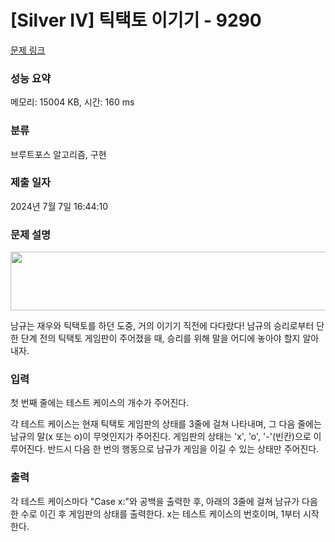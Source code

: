 # [Silver IV] 틱택토 이기기 - 9290 

[문제 링크](https://www.acmicpc.net/problem/9290) 

### 성능 요약

메모리: 15004 KB, 시간: 160 ms

### 분류

브루트포스 알고리즘, 구현

### 제출 일자

2024년 7월 7일 16:44:10

### 문제 설명

<p style="text-align: center;"><img alt="" src="https://onlinejudgeimages.s3-ap-northeast-1.amazonaws.com/problem/9290/1.png" style="height:94px; width:608px"></p>

<p>남규는 재우와 틱택토를 하던 도중, 거의 이기기 직전에 다다랐다! 남규의 승리로부터 단 한 단계 전의 틱택토 게임판이 주어졌을 때, 승리를 위해 말을 어디에 놓아야 할지 알아내자.</p>

### 입력 

 <p>첫 번째 줄에는 테스트 케이스의 개수가 주어진다.</p>

<p>각 테스트 케이스는 현재 틱택토 게임판의 상태를 3줄에 걸쳐 나타내며, 그 다음 줄에는 남규의 말(x 또는 o)이 무엇인지가 주어진다. 게임판의 상태는 'x', 'o', '-'(빈칸)으로 이루어진다. 반드시 다음 한 번의 행동으로 남규가 게임을 이길 수 있는 상태만 주어진다.</p>

### 출력 

 <p>각 테스트 케이스마다 "Case x:"와 공백을 출력한 후, 아래의 3줄에 걸쳐 남규가 다음 한 수로 이긴 후 게임판의 상태를 출력한다. x는 테스트 케이스의 번호이며, 1부터 시작한다.</p>

